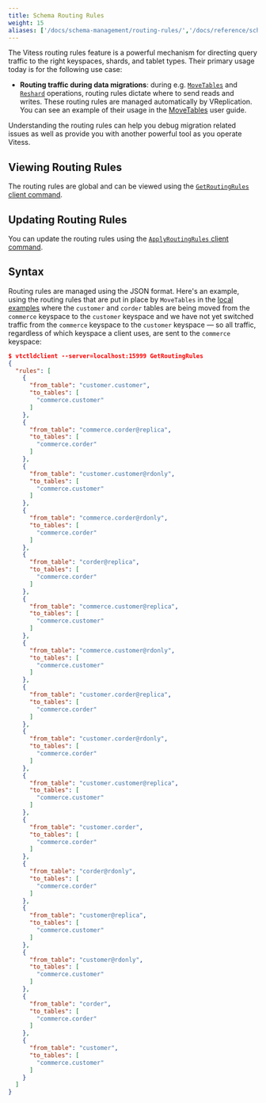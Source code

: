 ```yaml
---
title: Schema Routing Rules
weight: 15
aliases: ['/docs/schema-management/routing-rules/','/docs/reference/schema-routing-rules/']
---
```


The Vitess routing rules feature is a powerful mechanism for directing query traffic to the right keyspaces, shards, and tablet types.
Their primary usage today is for the following use case:

* **Routing traffic during data migrations**: during e.g. [`MoveTables`](../../vreplication/movetables/) and
  [`Reshard`](../../vreplication/reshard/) operations, routing rules dictate where to send reads and writes. These routing rules are managed
  automatically by VReplication. You can see an example of their usage in the [MoveTables](../../../user-guides/migration/move-tables/) user guide.

Understanding the routing rules can help you debug migration related issues as well as provide you with another powerful tool as
you operate Vitess.

## Viewing Routing Rules

The routing rules are global and can be viewed using the [`GetRoutingRules` client command](../../programs/vtctldclient/vtctldclient_getroutingrules/).

## Updating Routing Rules

You can update the routing rules using the [`ApplyRoutingRules` client command](../../programs/vtctldclient/vtctldclient_applyroutingrules/).

## Syntax

Routing rules are managed using the JSON format. Here's an example, using the routing rules that are put in place by `MoveTables`
in the [local examples](../../../get-started/local/) where the `customer` and `corder` tables are being moved from the `commerce`
keyspace to the `customer` keyspace and we have not yet switched traffic from the `commerce` keyspace to the `customer` keyspace — so all
traffic, regardless of which keyspace a client uses, are sent to the `commerce` keyspace:
```json
$ vtctldclient --server=localhost:15999 GetRoutingRules
{
  "rules": [
    {
      "from_table": "customer.customer",
      "to_tables": [
        "commerce.customer"
      ]
    },
    {
      "from_table": "commerce.corder@replica",
      "to_tables": [
        "commerce.corder"
      ]
    },
    {
      "from_table": "customer.customer@rdonly",
      "to_tables": [
        "commerce.customer"
      ]
    },
    {
      "from_table": "commerce.corder@rdonly",
      "to_tables": [
        "commerce.corder"
      ]
    },
    {
      "from_table": "corder@replica",
      "to_tables": [
        "commerce.corder"
      ]
    },
    {
      "from_table": "commerce.customer@replica",
      "to_tables": [
        "commerce.customer"
      ]
    },
    {
      "from_table": "commerce.customer@rdonly",
      "to_tables": [
        "commerce.customer"
      ]
    },
    {
      "from_table": "customer.corder@replica",
      "to_tables": [
        "commerce.corder"
      ]
    },
    {
      "from_table": "customer.corder@rdonly",
      "to_tables": [
        "commerce.corder"
      ]
    },
    {
      "from_table": "customer.customer@replica",
      "to_tables": [
        "commerce.customer"
      ]
    },
    {
      "from_table": "customer.corder",
      "to_tables": [
        "commerce.corder"
      ]
    },
    {
      "from_table": "corder@rdonly",
      "to_tables": [
        "commerce.corder"
      ]
    },
    {
      "from_table": "customer@replica",
      "to_tables": [
        "commerce.customer"
      ]
    },
    {
      "from_table": "customer@rdonly",
      "to_tables": [
        "commerce.customer"
      ]
    },
    {
      "from_table": "corder",
      "to_tables": [
        "commerce.corder"
      ]
    },
    {
      "from_table": "customer",
      "to_tables": [
        "commerce.customer"
      ]
    }
  ]
}
```